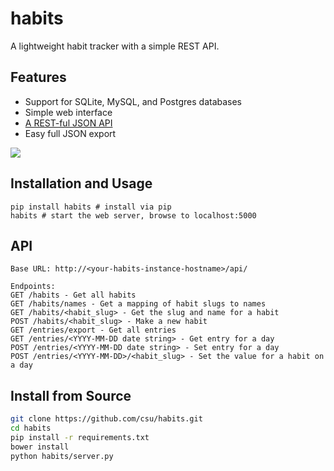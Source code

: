 # habits
A lightweight habit tracker with a simple REST API.

## Features
* Support for SQLite, MySQL, and Postgres databases
* Simple web interface
* [A REST-ful JSON API](#api)
* Easy full JSON export

![](http://i.imgur.com/IINq7ly.jpg)

## Installation and Usage
```
pip install habits # install via pip
habits # start the web server, browse to localhost:5000
```

## API
```
Base URL: http://<your-habits-instance-hostname>/api/

Endpoints:
GET /habits - Get all habits
GET /habits/names - Get a mapping of habit slugs to names
GET /habits/<habit_slug> - Get the slug and name for a habit
POST /habits/<habit_slug> - Make a new habit
GET /entries/export - Get all entries
GET /entries/<YYYY-MM-DD date string> - Get entry for a day
POST /entries/<YYYY-MM-DD date string> - Set entry for a day
POST /entries/<YYYY-MM-DD>/<habit_slug> - Set the value for a habit on a day
```

## Install from Source
```bash
git clone https://github.com/csu/habits.git
cd habits
pip install -r requirements.txt
bower install
python habits/server.py
```